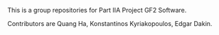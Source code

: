 This is a group repositories for Part IIA Project GF2 Software.

Contributors are Quang Ha, Konstantinos Kyriakopoulos, Edgar Dakin.

